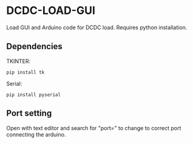 # DCDC-LOAD-GUI
Load GUI and Arduino code for DCDC load. Requires python installation. 

## Dependencies
TKINTER:
```
pip install tk
```
Serial: 
```
pip install pyserial
```

## Port setting
Open with text editor and search for "port=" to change to correct port connecting the arduino.
